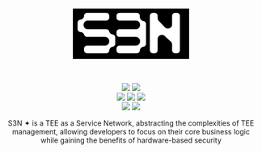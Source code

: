 <br>

<p align="center">
  <img src="./assets/s3n-dev.png" height="100" alt="0xzero.org" />
</p>
<br>

<p align="center">
   <!--a href="https://github.com/0xZeroLabs/s3n/network/members"><img src="https://img.shields.io/github/forks/0xZeroLabs/s3n?style=for-the-badge&color=a8c7ff&labelColor=1a1b1f"></a-->
   <img src="https://img.shields.io/github/stars/0xZeroLabs/s3n?style=for-the-badge&logo=github&color=e6c419&labelColor=1d1b16">
   <a href="https://x.com/0xZeroOrg"><img src="https://img.shields.io/twitter/follow/0xZeroLabs.svg?style=for-the-badge&logo=x&color=e6c419&labelColor=1d1b16"></a>
   <br>
   <!-- <img src="https://img.shields.io/github/languages/count/0xZeroLabs/s3n?style=for-the-badge&color=ffb4a2&labelColor=201a19"> -->
   <a href="https://github.com/0xZeroLabs/s3n/issues"><img src="https://img.shields.io/github/issues/0xZeroLabs/s3n?style=for-the-badge&color=ffb4a2&labelColor=201a19"></a>
   <a href="https://github.com/0xZeroLabs/s3n/pulls"><img src="https://img.shields.io/github/issues-pr-raw/0xZeroLabs/s3n?style=for-the-badge&color=ffb4a2&labelColor=201a19"></a>
   <a href="https://github.com/0xZeroLabs/s3n/graphs/contributors"><img src="https://img.shields.io/github/contributors-anon/0xZeroLabs/s3n?style=for-the-badge&color=ffb4a2&labelColor=201a19"></a>
   <!-- <img src="https://img.shields.io/github/languages/code-size/0xZeroLabs/s3n?style=for-the-badge&color=ffb4a2&labelColor=201a19"> -->
<br>
  <a href="https://docs.0xzero.org"><img src="https://img.shields.io/badge/docs-%F0%9F%93%84-blue?style=for-the-badge&color=ffb4a2&labelColor=201a19"></a>
  <a href="https://github.com/0xZeroLabs/s3n/blob/master/LICENSE"><img src="https://img.shields.io/github/license/0xZeroLabs/s3n?style=for-the-badge&color=ffb4a2&labelColor=201a19"></a>
<br>
</p>

<p align="center"> S3N ✦ is a TEE as a Service Network, abstracting the complexities of TEE management, allowing developers to focus on their core business logic while gaining the benefits of hardware-based security </p>
